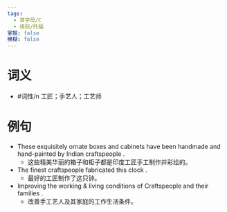 ```yaml
---
tags:
  - 首字母/C
  - 级别/托福
掌握: false
模糊: false
---
```

# 词义
- #词性/n  工匠；手艺人；工艺师
# 例句
- These exquisitely ornate boxes and cabinets have been handmade and hand-painted by Indian craftspeople .
	- 这些精美华丽的箱子和柜子都是印度工匠手工制作并彩绘的。
- The finest craftspeople fabricated this clock .
	- 最好的工匠制作了这只钟。
- Improving the working & living conditions of Craftspeople and their families .
	- 改善手工艺人及其家庭的工作生活条件。
